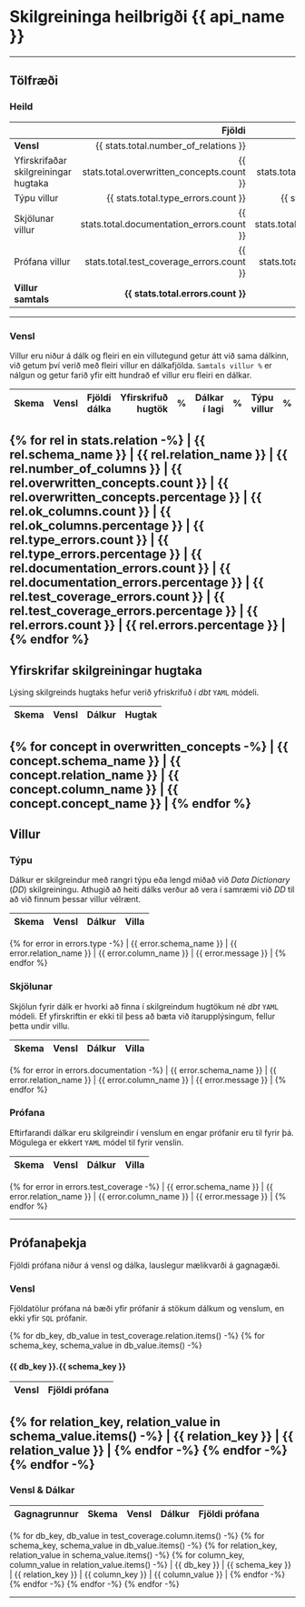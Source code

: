 # Skilgreininga heilbrigði {{ api_name }}
---
## Tölfræði 
### Heild
|                                      | Fjöldi             | Prósent af dálkum  |
| :----------------------------------- | -----------------: | -----------------: |
| **Vensl**                            | {{ stats.total.number_of_relations }}  |  | 
| Yfirskrifaðar skilgreiningar hugtaka | {{ stats.total.overwritten_concepts.count }} | {{ stats.total.overwritten_concepts.percentage }} |
| Týpu villur | {{ stats.total.type_errors.count }} | {{ stats.total.type_errors.percentage }} |
| Skjölunar villur | {{ stats.total.documentation_errors.count }} | {{ stats.total.documentation_errors.percentage }} |
| Prófana villur | {{ stats.total.test_coverage_errors.count }} | {{ stats.total.test_coverage_errors.percentage }} |
| **Villur samtals** | **{{ stats.total.errors.count }}** | **{{ stats.total.errors.percentage }}** |
---
### Vensl
Villur eru niður á dálk og fleiri en ein villutegund getur átt við sama dálkinn, við getum því verið með fleiri villur en dálkafjölda. `Samtals villur %` er nálgun og getur farið yfir eitt hundrað ef villur eru fleiri en dálkar.

| Skema | Vensl | Fjöldi dálka | Yfirskrifuð hugtök |  %  | Dálkar í lagi |  %  | Týpu villur |  %  | Skjölunar villur |  %  | Prófana villur |  %  | Samtals villur |  %  |
| :---- | :---- | -----------: | -----------------: | --: | ------------: | --: | ----------: | --: | ---------------: | --: | -------------: | --: | -------------: | --: |
{% for rel in stats.relation -%}
| {{ rel.schema_name }} | {{ rel.relation_name }} | {{ rel.number_of_columns }} | {{ rel.overwritten_concepts.count }} | {{ rel.overwritten_concepts.percentage }} | {{ rel.ok_columns.count }} | {{ rel.ok_columns.percentage }} | {{ rel.type_errors.count }} | {{ rel.type_errors.percentage }} | {{ rel.documentation_errors.count }} | {{ rel.documentation_errors.percentage }} | {{ rel.test_coverage_errors.count }} | {{ rel.test_coverage_errors.percentage }} | {{ rel.errors.count }} | {{ rel.errors.percentage }} |
{% endfor %}
---
## Yfirskrifar skilgreiningar hugtaka
Lýsing skilgreinds hugtaks hefur verið yfriskrifuð í *dbt* `YAML` módeli.  

|  Skema                         | Vensl                          |  Dálkur                        |  Hugtak                        |
| :----------------------------- | :----------------------------- | :----------------------------- | :----------------------------- |
{% for concept in overwritten_concepts -%}
| {{ concept.schema_name }} | {{ concept.relation_name }} | {{ concept.column_name }} | {{ concept.concept_name }} |
{% endfor %}
---
## Villur
### Týpu
Dálkur er skilgreindur með rangri týpu eða lengd miðað við *Data Dictionary* (*DD*) skilgreiningu. Athugið að heiti dálks verður að vera í samræmi við *DD* til að við finnum þessar villur vélrænt.  

|  Skema                         | Vensl                          |  Dálkur                        |  Villa                         |
| :----------------------------- | :----------------------------- | :----------------------------- | :----------------------------- |
{% for error in errors.type -%}
| {{ error.schema_name }} | {{ error.relation_name }} | {{ error.column_name }} | {{ error.message }} |
{% endfor %}

### Skjölunar
Skjölun fyrir dálk er hvorki að finna í skilgreindum hugtökum né *dbt* `YAML` módeli. Ef yfirskriftin er ekki til þess að bæta við ítarupplýsingum, fellur þetta undir villu.  

|  Skema                         | Vensl                          |  Dálkur                        |  Villa                         |
| :----------------------------- | :----------------------------- | :----------------------------- | :----------------------------- |
{% for error in errors.documentation -%}
| {{ error.schema_name }} | {{ error.relation_name }} | {{ error.column_name }} | {{ error.message }} |
{% endfor %}

### Prófana
Eftirfarandi dálkar eru skilgreindir í venslum en engar prófanir eru til fyrir þá. Mögulega er ekkert `YAML` módel til fyrir venslin.  

|  Skema                         | Vensl                          |  Dálkur                        |  Villa                         |
| :----------------------------- | :----------------------------- | :----------------------------- | :----------------------------- |
{% for error in errors.test_coverage -%}
| {{ error.schema_name }} | {{ error.relation_name }} | {{ error.column_name }} | {{ error.message }} |
{% endfor %}

---
## Prófanaþekja
Fjöldi prófana niður á vensl og dálka, lauslegur mælikvarði á gagnagæði.  
### Vensl
Fjöldatölur prófana ná bæði yfir prófanir á stökum dálkum og venslum, en ekki yfir `SQL` prófanir.  

{% for db_key, db_value in test_coverage.relation.items() -%}
{% for schema_key, schema_value in db_value.items() -%}
#### {{ db_key }}.{{ schema_key }}
| Vensl                          |  Fjöldi prófana                |
| :----------------------------- | -----------------------------: |
{% for relation_key, relation_value in schema_value.items() -%}
| {{ relation_key }} | {{ relation_value }} |
{% endfor -%}
{% endfor -%}
{% endfor -%}
---
### Vensl & Dálkar
| Gagnagrunnur           | Skema                 | Vensl                                | Dálkur                                 | Fjöldi prófana |
| :--------------------- | :-------------------- | :----------------------------------- | :------------------------------------- | -------------: |
{% for db_key, db_value in test_coverage.column.items() -%}
{% for schema_key, schema_value in db_value.items() -%}
{% for relation_key, relation_value in schema_value.items() -%}
{% for column_key, column_value in relation_value.items() -%}
| {{ db_key }} | {{ schema_key }} | {{ relation_key }} | {{ column_key }} | {{ column_value }} |
{% endfor -%}
{% endfor -%}
{% endfor -%}
{% endfor -%}

---